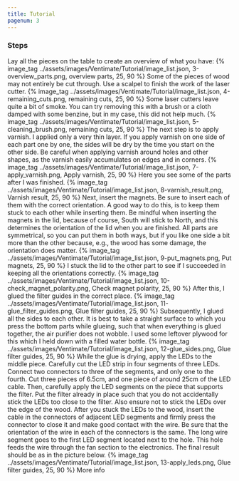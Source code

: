 ```yaml
---
title: Tutorial
pagenum: 3
---
```



### Steps
Lay all the pieces on the table to create an overview of what you have:
{% image_tag ../assets/images/Ventimate/Tutorial/image_list.json, 3-overview_parts.png, overview parts, 25, 90 %}
Some of the pieces of wood may not entirely be cut through. Use a scalpel to finish the work of the laser cutter.
{% image_tag ../assets/images/Ventimate/Tutorial/image_list.json, 4-remaining_cuts.png, remaining cuts, 25, 90 %}
Some laser cutters leave quite a bit of smoke. You can try removing this with a brush or a cloth damped with some benzine, but in my case, this did not help much.
{% image_tag ../assets/images/Ventimate/Tutorial/image_list.json, 5-cleaning_brush.png, remaining cuts, 25, 90 %}
The next step is to apply varnish. I applied only a very thin layer. If you apply varnish on one side of each part one by one, the sides will be dry by the time you start on the other side. Be careful when applying varnish around holes and other shapes, as the varnish easily accumulates on edges and in corners.
{% image_tag ../assets/images/Ventimate/Tutorial/image_list.json, 7-apply_varnish.png, Apply varnish, 25, 90 %}
Here you see some of the parts after I was finished.
{% image_tag ../assets/images/Ventimate/Tutorial/image_list.json, 8-varnish_result.png, Varnish result, 25, 90 %}
Next, insert the magnets. Be sure to insert each of them with the correct orientation. A good way to do this, is to keep them stuck to each other while inserting them. Be mindful when inserting the magnets in the lid, because of course, South will stick to North, and this determines the orientation of the lid when you are finished. All parts are symmetrical, so you can put them in both ways, but if you like one side a bit more than the other because, e.g., the wood has some damage, the orientation does matter.
{% image_tag ../assets/images/Ventimate/Tutorial/image_list.json, 9-put_magnets.png, Put magnets, 25, 90 %}
I stuck the lid to the other part to see if I succeeded in keeping all the orientations correctly.
{% image_tag ../assets/images/Ventimate/Tutorial/image_list.json, 10-check_magnet_polarity.png, Check magnet polarity, 25, 90 %}
After this, I glued the filter guides in the correct place.
{% image_tag ../assets/images/Ventimate/Tutorial/image_list.json, 11-glue_filter_guides.png, Glue filter guides, 25, 90 %}
Subsequently, I glued all the sides to each other. It is best to take a straight surface to which you press the bottom parts while glueing, such that when everything is glued together, the air purifier does not wobble. I used some leftover plywood for this which I held down with a filled water bottle.
{% image_tag ../assets/images/Ventimate/Tutorial/image_list.json, 12-glue_sides.png, Glue filter guides, 25, 90 %}
While the glue is drying, apply the LEDs to the middle piece. Carefully cut the LED strip in four segments of three LEDs. Connect two connectors to three of the segments, and only one to the fourth. Cut three pieces of 6.5cm, and one piece of around 25cm of the LED cable. Then, carefully apply the LED segments on the piece that supports the filter. Put the filter already in place such that you do not accidentally stick the LEDs too close to the filter. Also ensure not to stick the LEDs over the edge of the wood. After you stuck the LEDs to the wood, insert the cable in the connectors of adjacent LED segments and firmly press the connector to close it and make good contact with the wire. Be sure that the orientation of the wire in each of the connectors is the same. The long wire segment goes to the first LED segment located next to the hole. This hole feeds the wire through the fan section to the electronics. The final result should be as in the picture below.
{% image_tag ../assets/images/Ventimate/Tutorial/image_list.json, 13-apply_leds.png, Glue filter guides, 25, 90 %}
More info